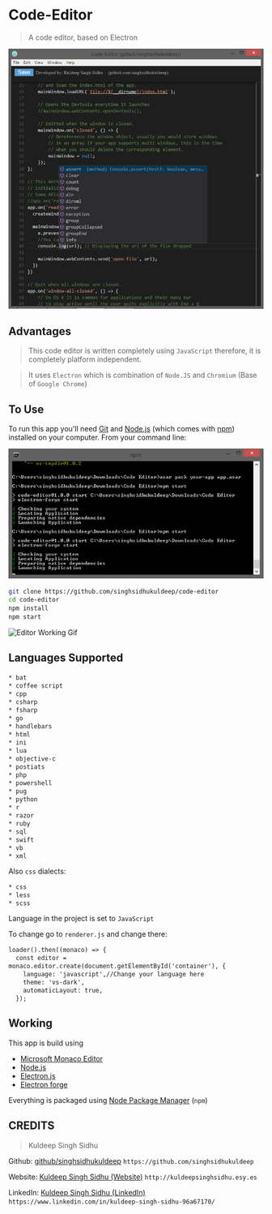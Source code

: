 # Code-Editor

> A code editor, based on Electron

![Editor Working](https://github.com/singhsidhukuldeep/Code-Editor/raw/master/assets/app_working.png)

## Advantages

> This code editor is written completely using `JavaScript` therefore,
it is completely platform independent.

> It uses `Electron` which is combination of `Node.JS` and `Chromium` (Base of `Google Chrome`)

## To Use

To run this app you'll need [Git](https://git-scm.com) and [Node.js](https://nodejs.org/en/download/) (which comes with [npm](http://npmjs.com)) installed on your computer. From your command line:

![Terminal Commands](https://github.com/singhsidhukuldeep/Code-Editor/raw/master/assets/terminal.png)

```bash
git clone https://github.com/singhsidhukuldeep/code-editor
cd code-editor
npm install
npm start
```

![Editor Working Gif](https://github.com/singhsidhukuldeep/Code-Editor/raw/master/assets/app_working.gif)

## Languages Supported
```
* bat
* coffee script
* cpp
* csharp
* fsharp
* go
* handlebars
* html
* ini
* lua
* objective-c
* postiats
* php
* powershell
* pug
* python
* r
* razor
* ruby
* sql
* swift
* vb
* xml
```

Also `css` dialects:

```
* css
* less
* scss
```

Language in the project is set to `JavaScript`

To change go to `renderer.js` and change there:

```$xslt
loader().then((monaco) => {
  const editor = monaco.editor.create(document.getElementById('container'), {
    language: 'javascript',//Change your language here
    theme: 'vs-dark',
    automaticLayout: true,
  });
```

## Working

This app is build using

- [Microsoft Monaco Editor](https://microsoft.github.io/monaco-editor/)
- [Node.js](https://nodejs.org/)
- [Electron.js](https://electron.atom.io/)
- [Electron forge](https://electronforge.io/)


Everything is packaged using [Node Package Manager](https://www.npmjs.com/) (`npm`)

<!---## Resources for Learning Electron

- [electron.atom.io/docs](http://electron.atom.io/docs) - all of Electron's documentation
- [electron.atom.io/community/#boilerplates](http://electron.atom.io/community/#boilerplates) - sample starter apps created by the community
- [electron/electron-quick-start](https://github.com/electron/electron-quick-start) - a very basic starter Electron app
- [electron/simple-samples](https://github.com/electron/simple-samples) - small applications with ideas for taking them further
- [electron/electron-api-demos](https://github.com/electron/electron-api-demos) - an Electron app that teaches you how to use Electron
- [hokein/electron-sample-apps](https://github.com/hokein/electron-sample-apps) - small demo apps for the various Electron APIs
-->

## CREDITS

>Kuldeep Singh Sidhu

Github: [github/singhsidhukuldeep](https://github.com/singhsidhukuldeep)
`https://github.com/singhsidhukuldeep`

Website: [Kuldeep Singh Sidhu (Website)](http://kuldeepsinghsidhu.esy.es)
`http://kuldeepsinghsidhu.esy.es`

LinkedIn: [Kuldeep Singh Sidhu (LinkedIn)](https://www.linkedin.com/in/kuldeep-singh-sidhu-96a67170/)
`https://www.linkedin.com/in/kuldeep-singh-sidhu-96a67170/`

